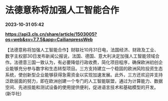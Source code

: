# 法德意称将加强人工智能合作

**2023-10-31 05:42**

**https://api3.cls.cn/share/article/1503005?os=web&sv=7.7.5&app=CailianpressWeb**

【法德意称将加强人工智能合作】财联社10月31日电，法国经济、财政及工业、数字主权部30日发布新闻公报说，法国、德国、意大利决定加强人工智能领域合作。法德意三国一致认为，有必要降低行政收费，简化项目程序，确保欧洲初创企业能够充分参与数字和生态转型项目。三方支持建立一个稳固的欧洲风险投资生态系统，使创新型企业能够获得急需资金以实现加速发展。此外，三方还欢迎并支持泛欧层面的努力，即在欧洲创建一个专门的人工智能联盟，通过为计算能力、数据空间、先进技能和测试设备的使用提供便利，促进语言技术和基础模型的开发。 (新华社)
